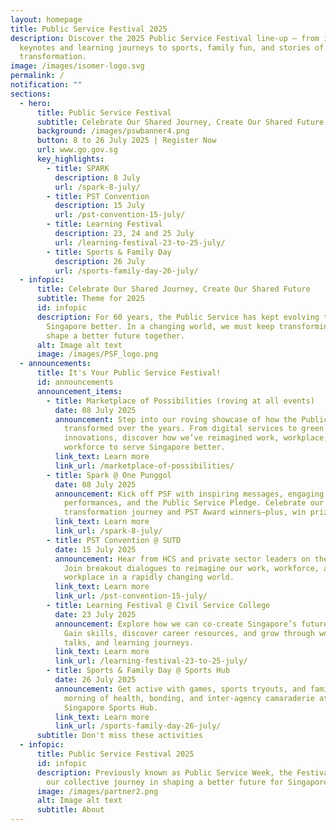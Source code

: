 ```yaml
---
layout: homepage
title: Public Service Festival 2025
description: Discover the 2025 Public Service Festival line-up – from inspiring
  keynotes and learning journeys to sports, family fun, and stories of
  transformation.
image: /images/isomer-logo.svg
permalink: /
notification: ""
sections:
  - hero:
      title: Public Service Festival
      subtitle: Celebrate Our Shared Journey, Create Our Shared Future
      background: /images/pswbanner4.png
      button: 8 to 26 July 2025 | Register Now
      url: www.go.gov.sg
      key_highlights:
        - title: SPARK
          description: 8 July
          url: /spark-8-july/
        - title: PST Convention
          description: 15 July
          url: /pst-convention-15-july/
        - title: Learning Festival
          description: 23, 24 and 25 July
          url: /learning-festival-23-to-25-july/
        - title: Sports & Family Day
          description: 26 July
          url: /sports-family-day-26-july/
  - infopic:
      title: Celebrate Our Shared Journey, Create Our Shared Future
      subtitle: Theme for 2025
      id: infopic
      description: For 60 years, the Public Service has kept evolving to serve
        Singapore better. In a changing world, we must keep transforming to
        shape a better future together.
      alt: Image alt text
      image: /images/PSF_logo.png
  - announcements:
      title: It's Your Public Service Festival!
      id: announcements
      announcement_items:
        - title: Marketplace of Possibilities (roving at all events)
          date: 08 July 2025
          announcement: Step into our roving showcase of how the Public Service has
            transformed over the years. From digital services to green
            innovations, discover how we’ve reimagined work, workplace, and
            workforce to serve Singapore better.
          link_text: Learn more
          link_url: /marketplace-of-possibilities/
        - title: Spark @ One Punggol
          date: 08 July 2025
          announcement: Kick off PSF with inspiring messages, engaging quizzes, live
            performances, and the Public Service Pledge. Celebrate our
            transformation journey and PST Award winners—plus, win prizes!
          link_text: Learn more
          link_url: /spark-8-july/
        - title: PST Convention @ SUTD
          date: 15 July 2025
          announcement: Hear from HCS and private sector leaders on the future of PST.
            Join breakout dialogues to reimagine our work, workforce, and
            workplace in a rapidly changing world.
          link_text: Learn more
          link_url: /pst-convention-15-july/
        - title: Learning Festival @ Civil Service College
          date: 23 July 2025
          announcement: Explore how we can co-create Singapore’s future with citizens.
            Gain skills, discover career resources, and grow through workshops,
            talks, and learning journeys.
          link_text: Learn more
          link_url: /learning-festival-23-to-25-july/
        - title: Sports & Family Day @ Sports Hub
          date: 26 July 2025
          announcement: Get active with games, sports tryouts, and family fun! Enjoy a
            morning of health, bonding, and inter-agency camaraderie at the
            Singapore Sports Hub.
          link_text: Learn more
          link_url: /sports-family-day-26-july/
      subtitle: Don't miss these activities
  - infopic:
      title: Public Service Festival 2025
      id: infopic
      description: Previously known as Public Service Week, the Festival celebrates
        our collective journey in shaping a better future for Singapore.
      image: /images/partner2.png
      alt: Image alt text
      subtitle: About
---
```

